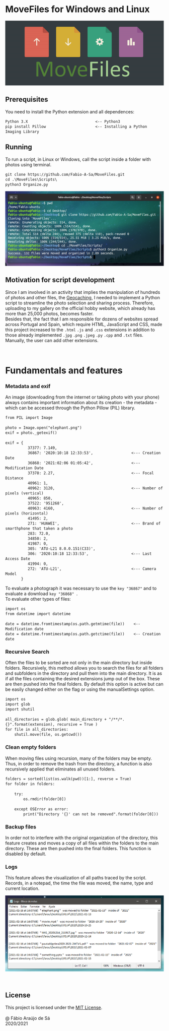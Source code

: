 # MoveFiles for Windows and Linux

<p align="center">
  <img src="./Images/Wpp.png">
</p>


## Prerequisites

You need to install the Python extension and all dependences:

```
Python 3.X                              <-- Python3
pip install Pillow                      <-- Installing a Python Imaging Library
```


## Running

To run a script, in Linux or Windows, call the script inside a folder with photos using terminal.

```
git clone https://github.com/Fabio-A-Sa/MoveFiles.git
cd .\MoveFiles\Scripts\
python3 Organize.py
```
<p align="center">
  <img src="./Images/Linux.png">
</p>


## Motivation for script development

Since I am involved in an activity that implies the manipulation of hundreds of photos and other files, the [Geocaching](https://www.geocaching.com/play/search), I needed to implement a Python script to streamline the photo selection and sharing process. Therefore, uploading to my gallery on the official hobby website, which already has more than 25,000 photos, becomes faster. <br/>
Besides that, the fact that I am responsible for dozens of websites spread across Portugal and Spain, which require HTML, JavaScript and CSS, made this project increased to the ``.html`` ``.js`` and ``.css`` extensions in addition to those already implemented ``.jpg`` ``.png`` ``.jpeg`` ``.py`` ``.cpp``  and  ``.txt`` files. Manually, the user can add other extensions.

<br/>


# Fundamentals and features

### Metadata and exif

An image (downloading from the internet or taking photo with your phone) always contains important information about its creation - the metadata - which can be accessed through the Python Pillow (PIL) library.

```
from PIL import Image

photo = Image.open("elephant.png")
exif = photo._getexif()

exif = {
          37377: 7.149, 
          36867: '2020:10:18 12:33:53',                 <--- Creation Date
          36868: '2021:02:06 01:05:42',                 <--- Modification Date
          37378: 2.27,                                  <--- Focal Distance
          40961: 1, 
          40962: 3120,                                  <--- Number of pixels (vertical)
          40965: 850, 
          37522: '951268', 
          40963: 4160,                                  <--- Number of pixels (horizontal)
          41495: 2, 
          271: 'HUAWEI',                                <--- Brand of smarthphone that taken a photo
          283: 72.0, 
          34850: 2,
          41987: 0, 
          305: 'ATU-L21 8.0.0.151(C33)', 
          306: '2020:10:18 12:33:53',                   <--- Last Access Date
          41994: 0, 
          272: 'ATU-L21',                               <--- Camera Model
       }
```
To evaluate a photograph it was necessary to use the ```key "36867"``` and to evaluate a download ```key "36868" ```. <br/>
To evaluate other types of files:

```
import os
from datetime import datetime

date = datetime.fromtimestamp(os.path.getmtime(file))    <-- Modification date
date = datetime.fromtimestamp(os.path.getctime(file))    <-- Creation date
```

### Recursive Search

Often the files to be sorted are not only in the main directory but inside folders. Recursively, this method allows you to search the files for all folders and subfolders in the directory and pull them into the main directory. It is as if all the files containing the desired extensions jump out of the box. These are then pushed into the final folders. By default this option is active but can be easily changed either on the flag or using the manualSettings option.
```
import os
import glob
import shutil

all_directories = glob.glob( main_directory + "/**/*.{}".format(extension), recursive = True )
for file in all_directories:
    shutil.move(file, os.getcwd())
```

### Clean empty folders

When moving files using recursion, many of the folders may be empty. Thus, in order to remove the trash from the directory, a function is also recursively applied that eliminates all unused folders.

```
folders = sorted(list(os.walk(pwd))[1:], reverse = True)
for folder in folders:

    try:
        os.rmdir(folder[0])

    except OSError as error: 
        print("Directory '{}' can not be removed".format(folder[0])) 
```

### Backup files

In order not to interfere with the original organization of the directory, this feature creates and moves a copy of all files within the folders to the main directory. These are then pushed into the final folders. This function is disabled by default.

### Logs

This feature allows the visualization of all paths traced by the script. Records, in a notepad, the time the file was moved, the name, type and current location.

<p align="center">
  <img src="./Images/Note.png">
</p>


<br/>

## License

This project is licensed under the [MIT License](https://github.com/Fabio-A-Sa/Photo-Organizer/blob/main/Licence).<br/>
<br/>
@ Fábio Araújo de Sá <br/>
2020/2021
